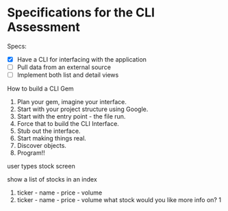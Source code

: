 # Specifications for the CLI Assessment

Specs:
- [x] Have a CLI for interfacing with the application
- [ ] Pull data from an external source
- [ ] Implement both list and detail views

How to build a CLI Gem

1. Plan your gem, imagine your interface.
2. Start with your project structure using Google.
3. Start with the entry point - the file run.
4. Force that to build the CLI Interface.
5. Stub out the interface.
6. Start making things real.
7. Discover objects.
8. Program!!

user types stock screen

show a list of stocks in an index
1. ticker - name - price - volume
2. ticker - name - price - volume
what stock would you like more info on?
1
